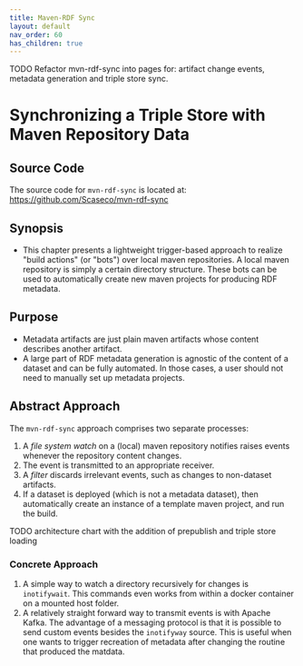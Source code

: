 ```yaml
---
title: Maven-RDF Sync
layout: default
nav_order: 60
has_children: true
---
```


TODO Refactor mvn-rdf-sync into pages for: artifact change events, metadata generation and triple store sync.

# Synchronizing a Triple Store with Maven Repository Data

## Source Code

The source code for `mvn-rdf-sync` is located at: https://github.com/Scaseco/mvn-rdf-sync

## Synopsis

* This chapter presents a lightweight trigger-based approach to realize "build actions" (or "bots") over local maven repositories. A local maven repository is simply a certain directory structure.
  These bots can be used to automatically create new maven projects for producing RDF metadata.

## Purpose

* Metadata artifacts are just plain maven artifacts whose content describes another artifact.
* A large part of RDF metadata generation is agnostic of the content of a dataset and can be fully automated. In those cases, a user should not need to manually set up metadata projects.

## Abstract Approach

The `mvn-rdf-sync` approach comprises two separate processes:

1. A *file system watch* on a (local) maven repository notifies raises events whenever the repository content changes.
2. The event is transmitted to an appropriate receiver.
3. A *filter* discards irrelevant events, such as changes to non-dataset artifacts.
4. If a dataset is deployed (which is not a metadata dataset), then automatically create an instance of a template maven project, and run the build.

TODO architecture chart with the addition of prepublish and triple store loading


### Concrete Approach

1. A simple way to watch a directory recursively for changes is `inotifywait`. This commands even works from within a docker container on a mounted host folder.
2. A relatively straight forward way to transmit events is with Apache Kafka. The advantage of a messaging protocol is that it is possible to send custom events besides the `inotifyway` source.
   This is useful when one wants to trigger recreation of metadata after changing the routine that produced the matdata.


